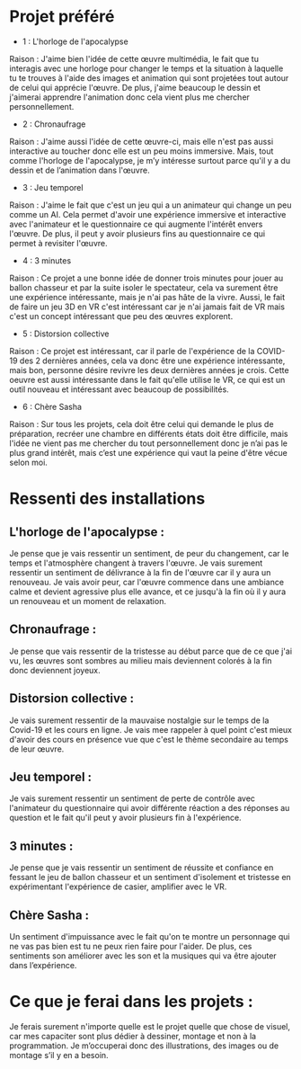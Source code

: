 # Projet préféré


- 1 : L'horloge de l'apocalypse

Raison : J'aime bien l'idée de cette œuvre multimédia, le fait que tu interagis avec une horloge pour changer le temps et la situation à laquelle tu te trouves à l'aide des images et animation qui sont projetées tout autour de celui qui apprécie l'œuvre.
De plus, j'aime beaucoup le dessin et j'aimerai apprendre l'animation donc cela vient plus me chercher personnellement.


- 2 : Chronaufrage

Raison : J'aime aussi l'idée de cette œuvre-ci, mais elle n'est pas aussi interactive au toucher donc elle est un peu moins immersive. Mais, tout comme l'horloge de l'apocalypse, je m’y intéresse surtout parce qu'il y a du dessin et de l’animation dans l'œuvre.


- 3 : Jeu temporel

Raison : J'aime le fait que c'est un jeu qui a un animateur qui change un peu comme un AI. Cela permet d'avoir une expérience immersive et interactive avec l'animateur et le questionnaire ce qui augmente l'intérêt envers l'œuvre. De plus, il peut y avoir plusieurs fins au questionnaire ce qui permet à revisiter l'œuvre.

- 4 : 3 minutes

Raison : Ce projet a une bonne idée de donner trois minutes pour jouer au ballon chasseur et par la suite isoler le spectateur, cela va surement être une expérience intéressante, mais je n'ai pas hâte de la vivre. Aussi, le fait de faire un jeu 3D en VR c'est intéressant car je n'ai jamais fait de VR mais c'est un concept intéressant que peu des œuvres explorent.


- 5 : Distorsion collective

Raison : Ce projet est intéressant, car il parle de l'expérience de la COVID-19 des 2 dernières années, cela va donc être une expérience intéressante, mais bon, personne désire revivre les deux dernières années je crois. Cette oeuvre est aussi intéressante dans le fait qu'elle utilise le VR, ce qui est un outil nouveau et intéressant avec beaucoup de possibilités.


- 6 : Chère Sasha

Raison : Sur tous les projets, cela doit être celui qui demande le plus de préparation, recréer une chambre en différents états doit être difficile, mais l'idée ne vient pas me chercher du tout personnellement donc je n’ai pas le plus grand intérêt, mais c’est une expérience qui vaut la peine d'être vécue selon moi.


# Ressenti des installations

## L'horloge de l'apocalypse :

Je pense que je vais ressentir un sentiment, de peur du changement, car le temps et l'atmosphère changent à travers l'œuvre. Je vais surement ressentir un sentiment de délivrance à la fin de l'œuvre car il y aura un renouveau. Je vais avoir peur, car l'œuvre commence dans une ambiance calme et devient agressive plus elle avance, et ce jusqu'à la fin où il y aura un renouveau et un moment de relaxation.

## Chronaufrage :

Je pense que vais ressentir de la tristesse au début parce que de ce que j'ai vu, les œuvres sont sombres au milieu mais deviennent colorés à la fin donc deviennent joyeux.

## Distorsion collective :

Je vais surement ressentir de la mauvaise nostalgie sur le temps de la Covid-19 et les cours en ligne. Je vais mee rappeler à quel point c'est mieux d'avoir des cours en présence vue que c'est le thème secondaire au temps de leur œuvre.

## Jeu temporel :

Je vais surement ressentir un sentiment de perte de contrôle avec l'animateur du questionnaire qui avoir différente réaction a des réponses au question et le fait qu'il peut y avoir plusieurs fin à l'expérience.

## 3 minutes :

Je pense que je vais ressentir un sentiment de réussite et confiance en fessant le jeu de ballon chasseur et un sentiment d'isolement et tristesse en expérimentant l'expérience de casier, amplifier avec le VR.

## Chère Sasha :

Un sentiment d'impuissance avec le fait qu'on te montre un personnage qui ne vas pas bien est tu ne peux rien faire pour l'aider. De plus, ces sentiments son améliorer avec les son et la musiques qui va être ajouter dans l’expérience.


# Ce que je ferai dans les projets :

Je ferais surement n'importe quelle est le projet quelle que chose de visuel, car mes capaciter sont plus dédier à dessiner, montage et non à la programmation. Je m’occuperai donc des illustrations, des images ou de montage s’il y en a besoin.

